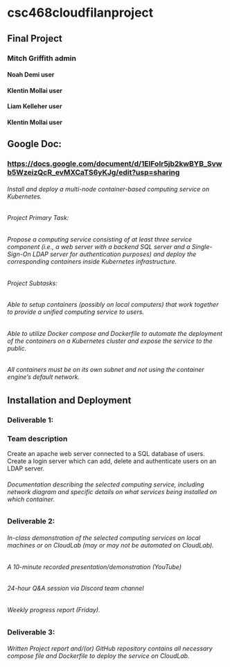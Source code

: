 # csc468cloudfilanproject

## Final Project

### Mitch Griffith  admin
#### Noah Demi       user
#### Klentin Mollai  user
#### Liam Kelleher   user
#### Klentin Mollai  user

## Google Doc:
### https://docs.google.com/document/d/1ElFoIr5jb2kwBYB_Svwb5WzeizQcR_evMXCaTS6yKJg/edit?usp=sharing

###### Install and deploy a multi-node container-based computing service on Kubernetes.
###### Project Primary Task:
###### Propose a computing service consisting of at least three service component (i.e., a web server with a backend SQL server and a Single-Sign-On LDAP server for authentication  purposes) and deploy the corresponding containers inside Kubernetes infrastructure.
###### Project Subtasks:
###### Able to setup containers (possibly on local computers) that work together to provide a unified computing service to users.
###### Able to utilize Docker compose and Dockerfile to automate the deployment of the containers on a Kubernetes cluster and expose the service to the public.
###### All containers must be on its own subnet and not using the container engine’s default network.
## Installation and Deployment
### Deliverable 1:
### Team description
Create an apache web server connected to a SQL database of users.  Create a login server which can add, delete and authenticate users on an LDAP server.  
###### Documentation describing the selected computing service, including network diagram and specific details on what services being installed on which container.
### Deliverable 2:
###### In-class demonstration of the selected computing services on local machines or on CloudLab (may or may not be automated on CloudLab).
###### A 10-minute recorded presentation/demonstration (YouTube)
###### 24-hour Q&A session via Discord team channel
###### Weekly progress report (Friday).
### Deliverable 3:
###### Written Project report and/(or) GitHub repository contains all necessary compose file and Dockerfile to deploy the service on CloudLab.
